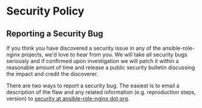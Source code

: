 # Security Policy

## Reporting a Security Bug

If you think you have discovered a security issue in any of the ansible-role-nginx projects, we'd love to hear from you. We will take all security bugs seriously and if confirmed upon investigation we will patch it within a reasonable amount of time and release a public security bulletin discussing the impact and credit the discoverer.

There are two ways to report a security bug. The easiest is to email a description of the flaw and any related information (e.g. reproduction steps, version) to [security at ansible-role-nginx dot org](mailto:security@hadenlabs.com).
